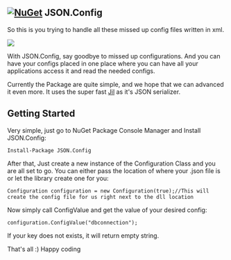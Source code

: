 
[![NuGet](https://img.shields.io/badge/nuget-1.0-blue.svg)](https://www.nuget.org/packages/JSON.Config)
JSON.Config
-----------
So this is you trying to handle all these missed up config files written in xml. 

![](https://fat.gfycat.com/OrangeVastAntarcticgiantpetrel.gif)

With JSON.Config, say goodbye to missed up configurations. And you can have your configs placed in one place where you can have all your applications access it and read the needed configs.

Currently the Package are quite simple, and we hope that we can advanced it even more. It uses the super fast [Jil](https://github.com/kevin-montrose/Jil) as it's JSON serializer. 

Getting Started
---------------

Very simple, just go to NuGet Package Console Manager and Install JSON.Config:

    Install-Package JSON.Config

After that, Just create a new instance of the Configuration Class and you are all set to go. You can either pass the location of where your .json file is or let the library create one for you:


    Configuration configuration = new Configuration(true);//This will create the config file for us right next to the dll location

Now simply call ConfigValue and get the value of your desired config:

    configuration.ConfigValue("dbconnection");

If your key does not exists, it will return empty string.

That's all :) Happy coding

